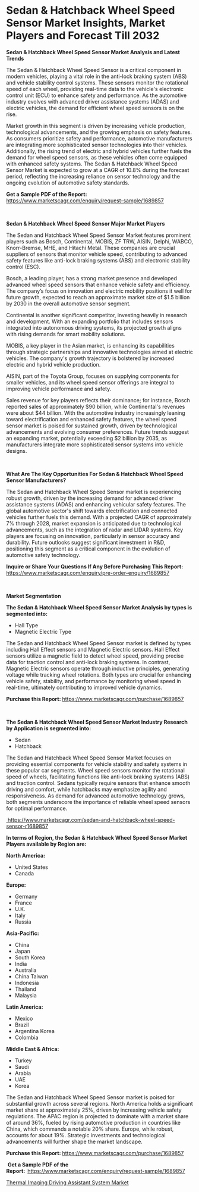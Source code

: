 <p><h1>Sedan & Hatchback Wheel Speed Sensor Market Insights, Market Players and Forecast Till 2032</h1></p><p><strong>Sedan & Hatchback Wheel Speed Sensor Market Analysis and Latest Trends</strong></p>
<p><p>The Sedan & Hatchback Wheel Speed Sensor is a critical component in modern vehicles, playing a vital role in the anti-lock braking system (ABS) and vehicle stability control systems. These sensors monitor the rotational speed of each wheel, providing real-time data to the vehicle's electronic control unit (ECU) to enhance safety and performance. As the automotive industry evolves with advanced driver assistance systems (ADAS) and electric vehicles, the demand for efficient wheel speed sensors is on the rise.</p><p>Market growth in this segment is driven by increasing vehicle production, technological advancements, and the growing emphasis on safety features. As consumers prioritize safety and performance, automotive manufacturers are integrating more sophisticated sensor technologies into their vehicles. Additionally, the rising trend of electric and hybrid vehicles further fuels the demand for wheel speed sensors, as these vehicles often come equipped with enhanced safety systems. The Sedan & Hatchback Wheel Speed Sensor Market is expected to grow at a CAGR of 10.8% during the forecast period, reflecting the increasing reliance on sensor technology and the ongoing evolution of automotive safety standards.</p></p>
<p><strong>Get a Sample PDF of the Report:&nbsp;</strong> <a href="https://www.marketscagr.com/enquiry/request-sample/1689857?utm_campaign=3506&utm_medium=2&utm_source=Github&utm_content=ia&utm_term=26032025&utm_id=sedan-hatchback-wheel-speed-sensor">https://www.marketscagr.com/enquiry/request-sample/1689857</a></p>
<p>&nbsp;</p>
<p><strong>Sedan & Hatchback Wheel Speed Sensor Major Market Players</strong></p>
<p><p>The Sedan and Hatchback Wheel Speed Sensor Market features prominent players such as Bosch, Continental, MOBIS, ZF TRW, AISIN, Delphi, WABCO, Knorr-Bremse, MHE, and Hitachi Metal. These companies are crucial suppliers of sensors that monitor vehicle speed, contributing to advanced safety features like anti-lock braking systems (ABS) and electronic stability control (ESC).</p><p>Bosch, a leading player, has a strong market presence and developed advanced wheel speed sensors that enhance vehicle safety and efficiency. The company’s focus on innovation and electric mobility positions it well for future growth, expected to reach an approximate market size of $1.5 billion by 2030 in the overall automotive sensor segment.</p><p>Continental is another significant competitor, investing heavily in research and development. With an expanding portfolio that includes sensors integrated into autonomous driving systems, its projected growth aligns with rising demands for smart mobility solutions.</p><p>MOBIS, a key player in the Asian market, is enhancing its capabilities through strategic partnerships and innovative technologies aimed at electric vehicles. The company's growth trajectory is bolstered by increased electric and hybrid vehicle production.</p><p>AISIN, part of the Toyota Group, focuses on supplying components for smaller vehicles, and its wheel speed sensor offerings are integral to improving vehicle performance and safety.</p><p>Sales revenue for key players reflects their dominance; for instance, Bosch reported sales of approximately $90 billion, while Continental's revenues were about $44 billion. With the automotive industry increasingly leaning toward electrification and enhanced safety features, the wheel speed sensor market is poised for sustained growth, driven by technological advancements and evolving consumer preferences. Future trends suggest an expanding market, potentially exceeding $2 billion by 2035, as manufacturers integrate more sophisticated sensor systems into vehicle designs.</p></p>
<p>&nbsp;</p>
<p><strong>What Are The Key Opportunities For Sedan & Hatchback Wheel Speed Sensor Manufacturers?</strong></p>
<p><p>The Sedan and Hatchback Wheel Speed Sensor market is experiencing robust growth, driven by the increasing demand for advanced driver assistance systems (ADAS) and enhancing vehicular safety features. The global automotive sector's shift towards electrification and connected vehicles further fuels this demand. With a projected CAGR of approximately 7% through 2028, market expansion is anticipated due to technological advancements, such as the integration of radar and LIDAR systems. Key players are focusing on innovation, particularly in sensor accuracy and durability. Future outlooks suggest significant investment in R&D, positioning this segment as a critical component in the evolution of automotive safety technology.</p></p>
<p><strong>Inquire or Share Your Questions If Any Before Purchasing This Report:</strong> <a href="https://www.marketscagr.com/enquiry/pre-order-enquiry/1689857?utm_campaign=3506&utm_medium=2&utm_source=Github&utm_content=ia&utm_term=26032025&utm_id=sedan-hatchback-wheel-speed-sensor">https://www.marketscagr.com/enquiry/pre-order-enquiry/1689857</a></p>
<p>&nbsp;</p>
<p><strong>Market Segmentation</strong></p>
<p><strong>The Sedan & Hatchback Wheel Speed Sensor Market Analysis by types is segmented into:</strong></p>
<p><ul><li>Hall Type</li><li>Magnetic Electric Type</li></ul></p>
<p><p>The Sedan and Hatchback Wheel Speed Sensor market is defined by types including Hall Effect sensors and Magnetic Electric sensors. Hall Effect sensors utilize a magnetic field to detect wheel speed, providing precise data for traction control and anti-lock braking systems. In contrast, Magnetic Electric sensors operate through inductive principles, generating voltage while tracking wheel rotations. Both types are crucial for enhancing vehicle safety, stability, and performance by monitoring wheel speed in real-time, ultimately contributing to improved vehicle dynamics.</p></p>
<p><strong>Purchase this Report:&nbsp;</strong><a href="https://www.marketscagr.com/purchase/1689857?utm_campaign=3506&utm_medium=2&utm_source=Github&utm_content=ia&utm_term=26032025&utm_id=sedan-hatchback-wheel-speed-sensor">https://www.marketscagr.com/purchase/1689857</a></p>
<p>&nbsp;</p>
<p><strong>The Sedan & Hatchback Wheel Speed Sensor Market Industry Research by Application is segmented into:</strong></p>
<p><ul><li>Sedan</li><li>Hatchback</li></ul></p>
<p><p>The Sedan and Hatchback Wheel Speed Sensor Market focuses on providing essential components for vehicle stability and safety systems in these popular car segments. Wheel speed sensors monitor the rotational speed of wheels, facilitating functions like anti-lock braking systems (ABS) and traction control. Sedans typically require sensors that enhance smooth driving and comfort, while hatchbacks may emphasize agility and responsiveness. As demand for advanced automotive technology grows, both segments underscore the importance of reliable wheel speed sensors for optimal performance.</p></p>
<p><a href="https://www.marketscagr.com/sedan-and-hatchback-wheel-speed-sensor-r1689857?utm_campaign=3506&utm_medium=2&utm_source=Github&utm_content=ia&utm_term=26032025&utm_id=sedan-hatchback-wheel-speed-sensor">&nbsp;https://www.marketscagr.com/sedan-and-hatchback-wheel-speed-sensor-r1689857</a></p>
<p><strong>In terms of Region, the Sedan & Hatchback Wheel Speed Sensor Market Players available by Region are:</strong></p>
<p>
    <p> <strong> North America: </strong>
        <ul>
            <li>United States</li>
            <li>Canada</li>
        </ul>
        </p> 
    <p> <strong> Europe: </strong>
        <ul>
            <li>Germany</li>
            <li>France</li>
            <li>U.K.</li>
            <li>Italy</li>
            <li>Russia</li>
        </ul>
        </p> 
    <p> <strong> Asia-Pacific: </strong>
        <ul>
            <li>China</li>
            <li>Japan</li>
            <li>South Korea</li>
            <li>India</li>
            <li>Australia</li>
            <li>China Taiwan</li>
            <li>Indonesia</li>
            <li>Thailand</li>
            <li>Malaysia</li>
        </ul>
        </p> 
    <p> <strong> Latin America: </strong>
        <ul>
            <li>Mexico</li>
            <li>Brazil</li>
            <li>Argentina Korea</li>
            <li>Colombia</li>
        </ul>
        </p> 
    <p> <strong> Middle East & Africa: </strong>
        <ul>
            <li>Turkey</li>
            <li>Saudi</li>
            <li>Arabia</li>
            <li>UAE</li>
            <li>Korea</li>
        </ul>
    </p>
    </p>
<p><p>The Sedan and Hatchback Wheel Speed Sensor market is poised for substantial growth across several regions. North America holds a significant market share at approximately 25%, driven by increasing vehicle safety regulations. The APAC region is projected to dominate with a market share of around 36%, fueled by rising automotive production in countries like China, which commands a notable 20% share. Europe, while robust, accounts for about 19%. Strategic investments and technological advancements will further shape the market landscape.</p></p>
<p><strong>Purchase this Report: </strong><a href="https://www.marketscagr.com/purchase/1689857?utm_campaign=3506&utm_medium=2&utm_source=Github&utm_content=ia&utm_term=26032025&utm_id=sedan-hatchback-wheel-speed-sensor">https://www.marketscagr.com/purchase/1689857</a></p>
<p>&nbsp;<strong>Get a Sample PDF of the Report:&nbsp;&nbsp;</strong><a href="https://www.marketscagr.com/enquiry/request-sample/1689857?utm_campaign=3506&utm_medium=2&utm_source=Github&utm_content=ia&utm_term=26032025&utm_id=sedan-hatchback-wheel-speed-sensor">https://www.marketscagr.com/enquiry/request-sample/1689857</a></p>
<p><strong></strong></p>
<p><p><a href="https://github.com/abidomamen/Market-Research-Report-List-1/blob/main/thermal-imaging-driving-assistant-system-market.md?utm_campaign=3506&utm_medium=2&utm_source=Github&utm_content=ia&utm_term=26032025&utm_id=sedan-hatchback-wheel-speed-sensor">Thermal Imaging Driving Assistant System Market</a></p></p>